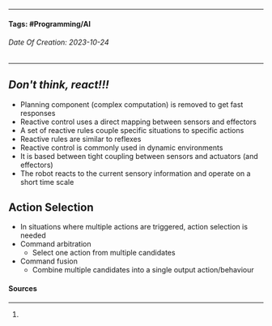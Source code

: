 __________________________________________________________________________
#### **Tags:** #Programming/AI 
###### *Date Of Creation: 2023-10-24*
__________________________________________________________________________
## ***Don't think, react!!!***

- Planning component (complex computation) is removed to get fast responses
- Reactive control uses a direct mapping between sensors and effectors
- A set of reactive rules couple specific situations to specific actions
- Reactive rules are similar to reflexes
- Reactive control is commonly used in dynamic environments
- It is based between tight coupling between sensors and actuators (and effectors)
- The robot reacts to the current sensory information and operate on a short time scale

## Action Selection
- In situations where multiple actions are triggered, action selection is needed
- Command arbitration
	- Select one action from multiple candidates
- Command fusion 
	- Combine multiple candidates into a single output action/behaviour
#### Sources
__________________________________________________________________________
1. 